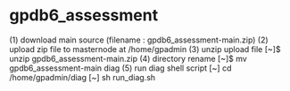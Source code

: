 # gpdb6_assessment
(1) download main source (filename : gpdb6_assessment-main.zip)
(2) upload zip file to masternode at /home/gpadmin
(3) unzip upload file
[~]$ unzip gpdb6_assessment-main.zip
(4) directory rename
[~]$ mv gpdb6_assessment-main diag
(5) run diag shell script
[~] cd /home/gpadmin/diag
[~] sh run_diag.sh

